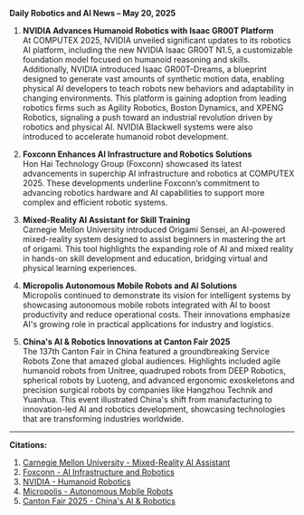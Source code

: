 **Daily Robotics and AI News – May 20, 2025**

1. **NVIDIA Advances Humanoid Robotics with Isaac GR00T Platform**  
At COMPUTEX 2025, NVIDIA unveiled significant updates to its robotics AI platform, including the new NVIDIA Isaac GR00T N1.5, a customizable foundation model focused on humanoid reasoning and skills. Additionally, NVIDIA introduced Isaac GR00T-Dreams, a blueprint designed to generate vast amounts of synthetic motion data, enabling physical AI developers to teach robots new behaviors and adaptability in changing environments. This platform is gaining adoption from leading robotics firms such as Agility Robotics, Boston Dynamics, and XPENG Robotics, signaling a push toward an industrial revolution driven by robotics and physical AI. NVIDIA Blackwell systems were also introduced to accelerate humanoid robot development.

2. **Foxconn Enhances AI Infrastructure and Robotics Solutions**  
Hon Hai Technology Group (Foxconn) showcased its latest advancements in superchip AI infrastructure and robotics at COMPUTEX 2025. These developments underline Foxconn’s commitment to advancing robotics hardware and AI capabilities to support more complex and efficient robotic systems.

3. **Mixed-Reality AI Assistant for Skill Training**  
Carnegie Mellon University introduced Origami Sensei, an AI-powered mixed-reality system designed to assist beginners in mastering the art of origami. This tool highlights the expanding role of AI and mixed reality in hands-on skill development and education, bridging virtual and physical learning experiences.

4. **Micropolis Autonomous Mobile Robots and AI Solutions**  
Micropolis continued to demonstrate its vision for intelligent systems by showcasing autonomous mobile robots integrated with AI to boost productivity and reduce operational costs. Their innovations emphasize AI's growing role in practical applications for industry and logistics.

5. **China's AI & Robotics Innovations at Canton Fair 2025**  
The 137th Canton Fair in China featured a groundbreaking Service Robots Zone that amazed global audiences. Highlights included agile humanoid robots from Unitree, quadruped robots from DEEP Robotics, spherical robots by Luoteng, and advanced ergonomic exoskeletons and precision surgical robots by companies like Hangzhou Technik and Yuanhua. This event illustrated China's shift from manufacturing to innovation-led AI and robotics development, showcasing technologies that are transforming industries worldwide.

---

**Citations:**
1. [Carnegie Mellon University - Mixed-Reality AI Assistant](https://www.cmu.edu/news/stories/archives/2025/may/mixed-reality-ai-assistant-teaches-hands-on-skills)
2. [Foxconn - AI Infrastructure and Robotics](https://www.foxconn.com/en-us/press-center/press-releases/latest-news/1601)
3. [NVIDIA - Humanoid Robotics](https://investor.nvidia.com/news/press-release-details/2025/NVIDIA-Powers-Humanoid-Robot-Industry-With-Cloud-to-Robot-Computing-Platforms-for-Physical-AI/default.aspx)
4. [Micropolis - Autonomous Mobile Robots](https://www.globenewswire.com/news-release/2025/05/07/3076197/0/en/Micropolis-Delivers-on-Vision-of-Robotics-Artificial-Intelligence-AI-and-Intelligent-Systems-at-Make-it-in-the-Emirates-2025.html)
5. [Canton Fair 2025 - China's AI & Robotics](https://www.youtube.com/watch?v=Uc2bRtGwrKE)